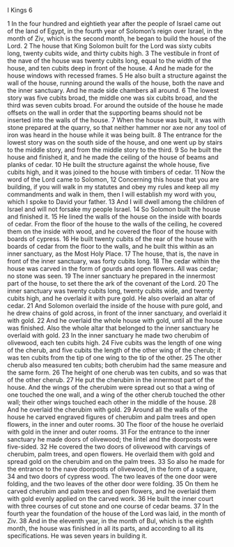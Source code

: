 I Kings 6

1	In the four hundred and eightieth year after the people of Israel came out of the land of Egypt, in the fourth year of Solomon’s reign over Israel, in the month of Ziv, which is the second month, he began to build the house of the Lord.
2	The house that King Solomon built for the Lord was sixty cubits long, twenty cubits wide, and thirty cubits high.
3	The vestibule in front of the nave of the house was twenty cubits long, equal to the width of the house, and ten cubits deep in front of the house.
4	And he made for the house windows with recessed frames.
5	He also built a structure against the wall of the house, running around the walls of the house, both the nave and the inner sanctuary. And he made side chambers all around.
6	The lowest story was five cubits broad, the middle one was six cubits broad, and the third was seven cubits broad. For around the outside of the house he made offsets on the wall in order that the supporting beams should not be inserted into the walls of the house.
7	When the house was built, it was with stone prepared at the quarry, so that neither hammer nor axe nor any tool of iron was heard in the house while it was being built.
8	The entrance for the lowest story was on the south side of the house, and one went up by stairs to the middle story, and from the middle story to the third.
9	So he built the house and finished it, and he made the ceiling of the house of beams and planks of cedar.
10	He built the structure against the whole house, five cubits high, and it was joined to the house with timbers of cedar.
11	Now the word of the Lord came to Solomon,
12	Concerning this house that you are building, if you will walk in my statutes and obey my rules and keep all my commandments and walk in them, then I will establish my word with you, which I spoke to David your father.
13	And I will dwell among the children of Israel and will not forsake my people Israel.
14	So Solomon built the house and finished it.
15	He lined the walls of the house on the inside with boards of cedar. From the floor of the house to the walls of the ceiling, he covered them on the inside with wood, and he covered the floor of the house with boards of cypress.
16	He built twenty cubits of the rear of the house with boards of cedar from the floor to the walls, and he built this within as an inner sanctuary, as the Most Holy Place.
17	The house, that is, the nave in front of the inner sanctuary, was forty cubits long.
18	The cedar within the house was carved in the form of gourds and open flowers. All was cedar; no stone was seen.
19	The inner sanctuary he prepared in the innermost part of the house, to set there the ark of the covenant of the Lord.
20	The inner sanctuary was twenty cubits long, twenty cubits wide, and twenty cubits high, and he overlaid it with pure gold. He also overlaid an altar of cedar.
21	And Solomon overlaid the inside of the house with pure gold, and he drew chains of gold across, in front of the inner sanctuary, and overlaid it with gold.
22	And he overlaid the whole house with gold, until all the house was finished. Also the whole altar that belonged to the inner sanctuary he overlaid with gold.
23	In the inner sanctuary he made two cherubim of olivewood, each ten cubits high.
24	Five cubits was the length of one wing of the cherub, and five cubits the length of the other wing of the cherub; it was ten cubits from the tip of one wing to the tip of the other.
25	The other cherub also measured ten cubits; both cherubim had the same measure and the same form.
26	The height of one cherub was ten cubits, and so was that of the other cherub.
27	He put the cherubim in the innermost part of the house. And the wings of the cherubim were spread out so that a wing of one touched the one wall, and a wing of the other cherub touched the other wall; their other wings touched each other in the middle of the house.
28	And he overlaid the cherubim with gold.
29	Around all the walls of the house he carved engraved figures of cherubim and palm trees and open flowers, in the inner and outer rooms.
30	The floor of the house he overlaid with gold in the inner and outer rooms.
31	For the entrance to the inner sanctuary he made doors of olivewood; the lintel and the doorposts were five-sided.
32	He covered the two doors of olivewood with carvings of cherubim, palm trees, and open flowers. He overlaid them with gold and spread gold on the cherubim and on the palm trees.
33	So also he made for the entrance to the nave doorposts of olivewood, in the form of a square,
34	and two doors of cypress wood. The two leaves of the one door were folding, and the two leaves of the other door were folding.
35	On them he carved cherubim and palm trees and open flowers, and he overlaid them with gold evenly applied on the carved work.
36	He built the inner court with three courses of cut stone and one course of cedar beams.
37	In the fourth year the foundation of the house of the Lord was laid, in the month of Ziv.
38	And in the eleventh year, in the month of Bul, which is the eighth month, the house was finished in all its parts, and according to all its specifications. He was seven years in building it.

